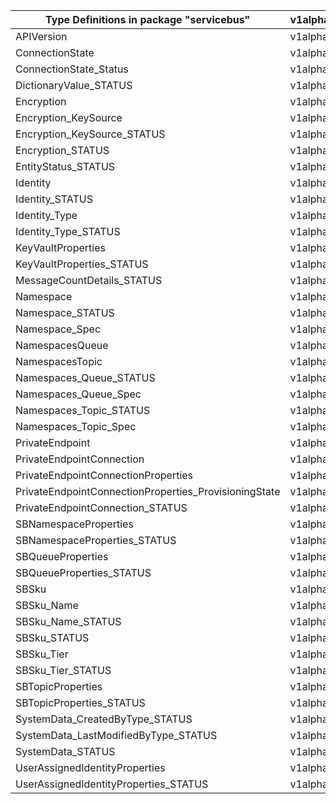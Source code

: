 | Type Definitions in package "servicebus"              | v1alpha1api20210101preview | v1beta20210101preview |
|-------------------------------------------------------|----------------------------|-----------------------|
| APIVersion                                            | v1alpha1api20210101preview | v1beta20210101preview |
| ConnectionState                                       | v1alpha1api20210101preview | v1beta20210101preview |
| ConnectionState_Status                                | v1alpha1api20210101preview | v1beta20210101preview |
| DictionaryValue_STATUS                                | v1alpha1api20210101preview | v1beta20210101preview |
| Encryption                                            | v1alpha1api20210101preview | v1beta20210101preview |
| Encryption_KeySource                                  | v1alpha1api20210101preview | v1beta20210101preview |
| Encryption_KeySource_STATUS                           | v1alpha1api20210101preview | v1beta20210101preview |
| Encryption_STATUS                                     | v1alpha1api20210101preview | v1beta20210101preview |
| EntityStatus_STATUS                                   | v1alpha1api20210101preview | v1beta20210101preview |
| Identity                                              | v1alpha1api20210101preview | v1beta20210101preview |
| Identity_STATUS                                       | v1alpha1api20210101preview | v1beta20210101preview |
| Identity_Type                                         | v1alpha1api20210101preview | v1beta20210101preview |
| Identity_Type_STATUS                                  | v1alpha1api20210101preview | v1beta20210101preview |
| KeyVaultProperties                                    | v1alpha1api20210101preview | v1beta20210101preview |
| KeyVaultProperties_STATUS                             | v1alpha1api20210101preview | v1beta20210101preview |
| MessageCountDetails_STATUS                            | v1alpha1api20210101preview | v1beta20210101preview |
| Namespace                                             | v1alpha1api20210101preview | v1beta20210101preview |
| Namespace_STATUS                                      | v1alpha1api20210101preview | v1beta20210101preview |
| Namespace_Spec                                        | v1alpha1api20210101preview | v1beta20210101preview |
| NamespacesQueue                                       | v1alpha1api20210101preview | v1beta20210101preview |
| NamespacesTopic                                       | v1alpha1api20210101preview | v1beta20210101preview |
| Namespaces_Queue_STATUS                               | v1alpha1api20210101preview | v1beta20210101preview |
| Namespaces_Queue_Spec                                 | v1alpha1api20210101preview | v1beta20210101preview |
| Namespaces_Topic_STATUS                               | v1alpha1api20210101preview | v1beta20210101preview |
| Namespaces_Topic_Spec                                 | v1alpha1api20210101preview | v1beta20210101preview |
| PrivateEndpoint                                       | v1alpha1api20210101preview | v1beta20210101preview |
| PrivateEndpointConnection                             | v1alpha1api20210101preview | v1beta20210101preview |
| PrivateEndpointConnectionProperties                   | v1alpha1api20210101preview | v1beta20210101preview |
| PrivateEndpointConnectionProperties_ProvisioningState | v1alpha1api20210101preview | v1beta20210101preview |
| PrivateEndpointConnection_STATUS                      | v1alpha1api20210101preview | v1beta20210101preview |
| SBNamespaceProperties                                 | v1alpha1api20210101preview | v1beta20210101preview |
| SBNamespaceProperties_STATUS                          | v1alpha1api20210101preview | v1beta20210101preview |
| SBQueueProperties                                     | v1alpha1api20210101preview | v1beta20210101preview |
| SBQueueProperties_STATUS                              | v1alpha1api20210101preview | v1beta20210101preview |
| SBSku                                                 | v1alpha1api20210101preview | v1beta20210101preview |
| SBSku_Name                                            | v1alpha1api20210101preview | v1beta20210101preview |
| SBSku_Name_STATUS                                     | v1alpha1api20210101preview | v1beta20210101preview |
| SBSku_STATUS                                          | v1alpha1api20210101preview | v1beta20210101preview |
| SBSku_Tier                                            | v1alpha1api20210101preview | v1beta20210101preview |
| SBSku_Tier_STATUS                                     | v1alpha1api20210101preview | v1beta20210101preview |
| SBTopicProperties                                     | v1alpha1api20210101preview | v1beta20210101preview |
| SBTopicProperties_STATUS                              | v1alpha1api20210101preview | v1beta20210101preview |
| SystemData_CreatedByType_STATUS                       | v1alpha1api20210101preview | v1beta20210101preview |
| SystemData_LastModifiedByType_STATUS                  | v1alpha1api20210101preview | v1beta20210101preview |
| SystemData_STATUS                                     | v1alpha1api20210101preview | v1beta20210101preview |
| UserAssignedIdentityProperties                        | v1alpha1api20210101preview | v1beta20210101preview |
| UserAssignedIdentityProperties_STATUS                 | v1alpha1api20210101preview | v1beta20210101preview |
